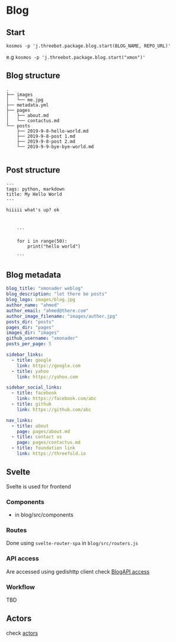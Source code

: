 # Blog


## Start
`kosmos -p 'j.threebot.package.blog.start(BLOG_NAME, REPO_URL)'`

e.g `kosmos -p 'j.threebot.package.blog.start("xmon")'`


## Blog structure
```
.
├── images
│   └── me.jpg
├── metadata.yml
├── pages
│   ├── about.md
│   └── contactus.md
└── posts
    ├── 2019-9-8-hello-world.md
    ├── 2019-9-8-post 1.md
    ├── 2019-9-8-post 2.md
    └── 2019-9-9-bye-bye-world.md


```

## Post structure

```
---
tags: python, markdown
title: My Hello World
---

hiiiii what's up? ok



    ```

    for i in range(50):
        print("hello world")

    ```

```


## Blog metadata

```yml
blog_title: "xmonader weblog"
blog_description: "let there be posts"
blog_logo: images/blog.jpg
author_name: "ahmed"
author_email: "ahmed@there.com"
author_image_filename: "images/author.jpg"
posts_dir: "posts"
pages_dir: "pages"
images_dir: "images"
github_username: "xmonader"
posts_per_page: 5

sidebar_links:
  - title: google
    link: https://google.com
  - title: yahoo
    link: https://yahoo.com

sidebar_social_links:
  - title: facebook
    link: https://facebook.com/abc
  - title: github
    link: https://github.com/abc

nav_links:
  - title: about
    page: pages/about.md
  - title: contact us
    page: pages/contactus.md
  - title: foundation link
    link: https://threefold.io

```


## Svelte
Svelte is used for frontend


### Components
- in blog/src/components

### Routes
Done using `svelte-router-spa` in `blog/src/routers.js`

### API access
Are accessed using gedishttp client check [BlogAPI access](https://github.com/threefoldtech/jumpscaleX_threebot/blob/55c6a0d1e24d469f0235c500775b6394c326432d/ThreeBotPackages/blog/blog/src/components/blogstore.js)




### Workflow
TBD

## Actors

check [actors](/home/ahmed/sandbox/code/github/threefoldtech/jumpscaleX_threebot/ThreeBotPackages/blog/actors)
